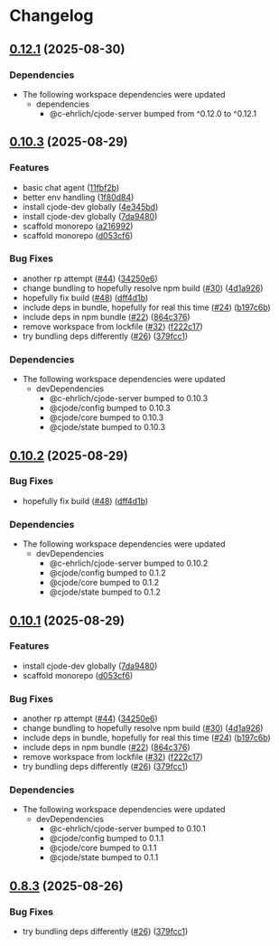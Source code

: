 # Changelog

## [0.12.1](https://github.com/c-ehrlich/cjode/compare/v0.12.0...v0.12.1) (2025-08-30)


### Dependencies

* The following workspace dependencies were updated
  * dependencies
    * @c-ehrlich/cjode-server bumped from ^0.12.0 to ^0.12.1

## [0.10.3](https://github.com/c-ehrlich/cjode/compare/v0.10.2...v0.10.3) (2025-08-29)


### Features

* basic chat agent ([11fbf2b](https://github.com/c-ehrlich/cjode/commit/11fbf2b98ce3a731f5a013196761f2ab85d1b551))
* better env handling ([1f80d84](https://github.com/c-ehrlich/cjode/commit/1f80d841d65ea66f4c0df194a7badb9dfc6b38eb))
* install cjode-dev globally ([4e345bd](https://github.com/c-ehrlich/cjode/commit/4e345bd69945ab62eaefd5c89fb5d93fd7186dac))
* install cjode-dev globally ([7da9480](https://github.com/c-ehrlich/cjode/commit/7da9480afa7d657c87cb46146eb54f8a56628c1e))
* scaffold monorepo ([a216992](https://github.com/c-ehrlich/cjode/commit/a21699238df9bd8a3ea57fd91828490cbf8d61ce))
* scaffold monorepo ([d053cf6](https://github.com/c-ehrlich/cjode/commit/d053cf68c3b686e44be1e7f19708c0cbdcc9c425))


### Bug Fixes

* another rp attempt ([#44](https://github.com/c-ehrlich/cjode/issues/44)) ([34250e6](https://github.com/c-ehrlich/cjode/commit/34250e65b652595d5935f5cd0fc9da8e4734e3c4))
* change bundling to hopefully resolve npm build ([#30](https://github.com/c-ehrlich/cjode/issues/30)) ([4d1a926](https://github.com/c-ehrlich/cjode/commit/4d1a9260bebd68f15d8fb30915fb1e1715618c45))
* hopefully fix build ([#48](https://github.com/c-ehrlich/cjode/issues/48)) ([dff4d1b](https://github.com/c-ehrlich/cjode/commit/dff4d1b61e86e5f2d6c69f06fd084835be8d58a8))
* include deps in bundle, hopefully for real this time ([#24](https://github.com/c-ehrlich/cjode/issues/24)) ([b197c6b](https://github.com/c-ehrlich/cjode/commit/b197c6b09df3d6fc5457192389ccdbbf290f68f9))
* include deps in npm bundle ([#22](https://github.com/c-ehrlich/cjode/issues/22)) ([864c376](https://github.com/c-ehrlich/cjode/commit/864c37605bb6b42a9ad202193bf750d1025b4cbe))
* remove workspace from lockfile ([#32](https://github.com/c-ehrlich/cjode/issues/32)) ([f222c17](https://github.com/c-ehrlich/cjode/commit/f222c17fbfd5fac076276782060ac1edb0abe3e0))
* try bundling deps differently ([#26](https://github.com/c-ehrlich/cjode/issues/26)) ([379fcc1](https://github.com/c-ehrlich/cjode/commit/379fcc174ad5a0739edcda0f6dbfe337681e69d3))


### Dependencies

* The following workspace dependencies were updated
  * devDependencies
    * @c-ehrlich/cjode-server bumped to 0.10.3
    * @cjode/config bumped to 0.10.3
    * @cjode/core bumped to 0.10.3
    * @cjode/state bumped to 0.10.3

## [0.10.2](https://github.com/c-ehrlich/cjode/compare/cli-v0.10.1...cli-v0.10.2) (2025-08-29)


### Bug Fixes

* hopefully fix build ([#48](https://github.com/c-ehrlich/cjode/issues/48)) ([dff4d1b](https://github.com/c-ehrlich/cjode/commit/dff4d1b61e86e5f2d6c69f06fd084835be8d58a8))


### Dependencies

* The following workspace dependencies were updated
  * devDependencies
    * @c-ehrlich/cjode-server bumped to 0.10.2
    * @cjode/config bumped to 0.1.2
    * @cjode/core bumped to 0.1.2
    * @cjode/state bumped to 0.1.2

## [0.10.1](https://github.com/c-ehrlich/cjode/compare/cli-v0.10.0...cli-v0.10.1) (2025-08-29)


### Features

* install cjode-dev globally ([7da9480](https://github.com/c-ehrlich/cjode/commit/7da9480afa7d657c87cb46146eb54f8a56628c1e))
* scaffold monorepo ([d053cf6](https://github.com/c-ehrlich/cjode/commit/d053cf68c3b686e44be1e7f19708c0cbdcc9c425))


### Bug Fixes

* another rp attempt ([#44](https://github.com/c-ehrlich/cjode/issues/44)) ([34250e6](https://github.com/c-ehrlich/cjode/commit/34250e65b652595d5935f5cd0fc9da8e4734e3c4))
* change bundling to hopefully resolve npm build ([#30](https://github.com/c-ehrlich/cjode/issues/30)) ([4d1a926](https://github.com/c-ehrlich/cjode/commit/4d1a9260bebd68f15d8fb30915fb1e1715618c45))
* include deps in bundle, hopefully for real this time ([#24](https://github.com/c-ehrlich/cjode/issues/24)) ([b197c6b](https://github.com/c-ehrlich/cjode/commit/b197c6b09df3d6fc5457192389ccdbbf290f68f9))
* include deps in npm bundle ([#22](https://github.com/c-ehrlich/cjode/issues/22)) ([864c376](https://github.com/c-ehrlich/cjode/commit/864c37605bb6b42a9ad202193bf750d1025b4cbe))
* remove workspace from lockfile ([#32](https://github.com/c-ehrlich/cjode/issues/32)) ([f222c17](https://github.com/c-ehrlich/cjode/commit/f222c17fbfd5fac076276782060ac1edb0abe3e0))
* try bundling deps differently ([#26](https://github.com/c-ehrlich/cjode/issues/26)) ([379fcc1](https://github.com/c-ehrlich/cjode/commit/379fcc174ad5a0739edcda0f6dbfe337681e69d3))


### Dependencies

* The following workspace dependencies were updated
  * devDependencies
    * @c-ehrlich/cjode-server bumped to 0.10.1
    * @cjode/config bumped to 0.1.1
    * @cjode/core bumped to 0.1.1
    * @cjode/state bumped to 0.1.1

## [0.8.3](https://github.com/c-ehrlich/cjode/compare/v0.8.2...v0.8.3) (2025-08-26)


### Bug Fixes

* try bundling deps differently ([#26](https://github.com/c-ehrlich/cjode/issues/26)) ([379fcc1](https://github.com/c-ehrlich/cjode/commit/379fcc174ad5a0739edcda0f6dbfe337681e69d3))
